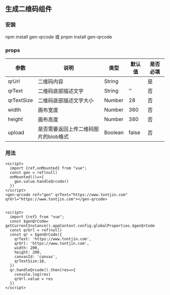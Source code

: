 

## 生成二维码组件
### 安装
npm install gen-qrcode  或  pnpm install gen-qrcode
### props
| 参数         | 说明                   | 类型 | 默认值 | 是否必填 |
|------------|----------------------| ---- |-----|------|
| qrUrl      | 二维码内容                | String |   | 是    |
| qrText     | 二维码底部描述文字            | String | ''  | 否    |
| qrTextSize | 二维码底部描述文字大小          | Number | 28  | 否    |
| width      | 画布宽度                 | Number | 360 | 否    |
| height     | 画布高度                 | Number | 380 | 否    |
| upload  | 是否需要返回上传二维码图片的blob格式 | Boolean | false | 否    |
### 用法
```vue
<script>
  import {ref,onMounted} from "vue";
  const gen = ref(null)
  onMounted(()=>{
	gen.value.handleQrcode()
  })
</script>
<gen-qrcode ref="gen" qrText="https://www.tontjin.com"  qrUrl="https://www.tontjin.com"></gen-qrcode>
```
```vue

<script>
  import {ref} from "vue";
  const $genQrCode= getCurrentInstance().appContext.config.globalProperties.$genQrCode
  const qrUrl = ref(null)
  const qr = $genQrCode({
	qrText: 'https://www.tontjin.com',
	qrUrl: 'https://www.tontjin.com',
  	width: 200,
  	height: 200,
  	canvasId: 'canvas',
  	qrTextSize:18,
  })
  qr.handleQrcode().then(res=>{
  	console.log(res)
  	qrUrl.value = res
  })
</script>
```
